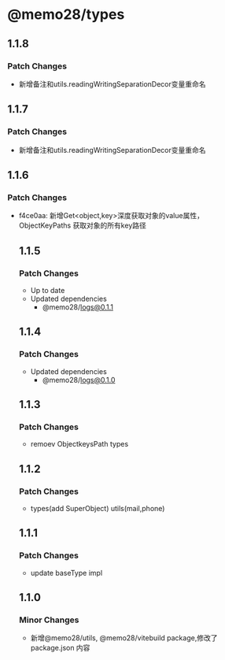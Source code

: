 # @memo28/types

## 1.1.8

### Patch Changes

- 新增备注和utils.readingWritingSeparationDecor变量重命名

## 1.1.7

### Patch Changes

- 新增备注和utils.readingWritingSeparationDecor变量重命名

## 1.1.6

### Patch Changes

- f4ce0aa: 新增Get<object,key>深度获取对象的value属性，ObjectKeyPaths<object> 获取对象的所有key路径

## 1.1.5

### Patch Changes

- Up to date
- Updated dependencies
  - @memo28/logs@0.1.1

## 1.1.4

### Patch Changes

- Updated dependencies
  - @memo28/logs@0.1.0

## 1.1.3

### Patch Changes

- remoev ObjectkeysPath types

## 1.1.2

### Patch Changes

- types(add SuperObject) utils(mail,phone)

## 1.1.1

### Patch Changes

- update baseType impl

## 1.1.0

### Minor Changes

- 新增@memo28/utils, @memo28/vitebuild package,修改了 package.json 内容
